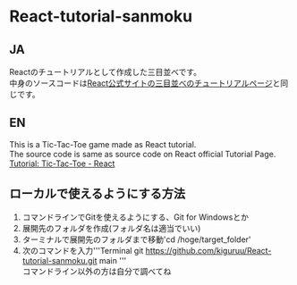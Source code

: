 # React-tutorial-sanmoku
## JA
Reactのチュートリアルとして作成した三目並べです。<br>
中身のソースコードは[React公式サイトの三目並べのチュートリアルページ](https://ja.react.dev/learn/tutorial-tic-tac-toe)と同じです。<br>
## EN
This is a Tic-Tac-Toe game made as React tutorial.<br>
The source code is same as source code on React official Tutorial Page.<br>
[Tutorial: Tic-Tac-Toe - React](https://react.dev/learn/tutorial-tic-tac-toe)<br>
## ローカルで使えるようにする方法
1. コマンドラインでGitを使えるようにする、Git for Windowsとか
2. 展開先のフォルダを作成(フォルダ名は適当でいい)
3. ターミナルで展開先のフォルダまで移動'cd /hoge/target_folder'
4. 次のコマンドを入力'''Terminal
   git https://github.com/kiguruu/React-tutorial-sanmoku.git main
   '''<br>
コマンドライン以外の方は自分で調べてね